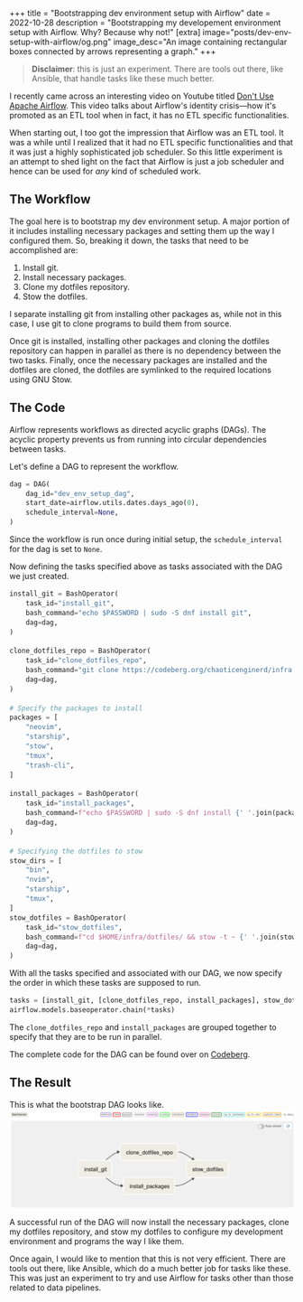 +++
title = "Bootstrapping dev environment setup with Airflow"
date = 2022-10-28
description = "Bootstrapping my developement environment setup with Airflow. Why? Because why not!"
[extra]
image="posts/dev-env-setup-with-airflow/og.png"
image_desc="An image containing rectangular boxes connected by arrows representing a graph."
+++

> **Disclaimer**: this is just an experiment.
There are tools out there, like Ansible, that handle tasks like these much better.

I recently came across an interesting video on Youtube titled [Don't Use Apache Airflow](https://www.youtube.com/watch?v=YQ056EKzCyw).
This video talks about Airflow's identity crisis—how it's promoted as an ETL tool when in fact, it has no ETL specific functionalities.

When starting out, I too got the impression that Airflow was an ETL tool.
It was a while until I realized that it had no ETL specific functionalities and that it was just a highly sophisticated job scheduler.
So this little experiment is an attempt to shed light on the fact that Airflow is just a job scheduler and hence can be used for *any* kind of scheduled work.

## The Workflow
The goal here is to bootstrap my dev environment setup.
A major portion of it includes installing necessary packages and setting them up the way I configured them.
So, breaking it down, the tasks that need to be accomplished are:

1. Install git.
2. Install necessary packages.
3. Clone my dotfiles repository.
4. Stow the dotfiles.

I separate installing git from installing other packages as, while not in this case, I use git to clone programs to build them from source.

Once git is installed, installing other packages and cloning the dotfiles repository can happen in parallel as there is no dependency between the two tasks.
Finally, once the necessary packages are installed and the dotfiles are cloned, the dotfiles are symlinked to the required locations using GNU Stow.

## The Code
Airflow represents workflows as directed acyclic graphs (DAGs).
The acyclic property prevents us from running into circular dependencies between tasks.

Let's define a DAG to represent the workflow.

```py
dag = DAG(
    dag_id="dev_env_setup_dag",
    start_date=airflow.utils.dates.days_ago(0),
    schedule_interval=None,
)
```
Since the workflow is run once during initial setup, the `schedule_interval` for the dag is set to `None`.

Now defining the tasks specified above as tasks associated with the DAG we just created.

```py
install_git = BashOperator(
    task_id="install_git",
    bash_command="echo $PASSWORD | sudo -S dnf install git",
    dag=dag,
)

clone_dotfiles_repo = BashOperator(
    task_id="clone_dotfiles_repo",
    bash_command="git clone https://codeberg.org/chaoticenginerd/infra.git $HOME/infra",
    dag=dag,
)

# Specify the packages to install
packages = [
    "neovim",
    "starship",
    "stow",
    "tmux",
    "trash-cli",
]

install_packages = BashOperator(
    task_id="install_packages",
    bash_command=f"echo $PASSWORD | sudo -S dnf install {' '.join(packages)}",
    dag=dag,
)

# Specifying the dotfiles to stow
stow_dirs = [
    "bin",
    "nvim",
    "starship",
    "tmux",
]
stow_dotfiles = BashOperator(
    task_id="stow_dotfiles",
    bash_command=f"cd $HOME/infra/dotfiles/ && stow -t ~ {' '.join(stow_dirs)}",
    dag=dag,
)
```

With all the tasks specified and associated with our DAG, we now specify the order in which these tasks are supposed to run.

```py
tasks = [install_git, [clone_dotfiles_repo, install_packages], stow_dotfiles]
airflow.models.baseoperator.chain(*tasks)
```

The `clone_dotfiles_repo` and `install_packages` are grouped together to specify that they are to be run in parallel.

The complete code for the DAG can be found over on [Codeberg](https://codeberg.org/chaoticenginerd/dataswamp/src/branch/main/dev_env_setup_dag.py).

## The Result
This is what the bootstrap DAG looks like.
![Development environment setup DAG](dag.png)

A successful run of the DAG will now install the necessary packages, clone my dotfiles repository, and stow my dotfiles to configure my development environment and programs the way I like them.

Once again, I would like to mention that this is not very efficient.
There are tools out there, like Ansible, which do a much better job for tasks like these.
This was just an experiment to try and use Airflow for tasks other than those related to data pipelines.
